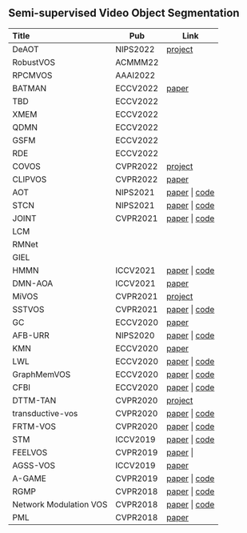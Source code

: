 ## Semi-supervised Video Object Segmentation

| Title                  | Pub      | Link                                                         |
| :--------------------- | -------- | ------------------------------------------------------------ |
| DeAOT                  | NIPS2022 | [project](https://openaccess.thecvf.com/content_cvpr_2018/html/Wang_Non-Local_Neural_Networks_CVPR_2018_paper.html) |
| RobustVOS              | ACMMM22  |                                                              |
| RPCMVOS                | AAAI2022 |                                                              |
| BATMAN                 | ECCV2022 | [paper](https://openaccess.thecvf.com/content_ICCV_2017/papers/Lin_Focal_Loss_for_ICCV_2017_paper.pdf) |
| TBD                    | ECCV2022 |                                                              |
| XMEM                   | ECCV2022 |                                                              |
| QDMN                   | ECCV2022 |                                                              |
| GSFM                   | ECCV2022 |                                                              |
| RDE                    | ECCV2022 |                                                              |
| COVOS                  | CVPR2022 | [project](https://kai422.github.io/CoVOS/)                   |
| CLIPVOS                | CVPR2022 | [paper](https://openaccess.thecvf.com/content/CVPR2022/papers/Park_Per-Clip_Video_Object_Segmentation_CVPR_2022_paper.pdf) |
| AOT                    | NIPS2021 | [paper](https://arxiv.org/pdf/2106.02638.pdf) \| [code](https://github.com/yoxu515/aot-benchmark) |
| STCN                   | NIPS2021 | [paper](https://proceedings.neurips.cc/paper/2021/file/61b4a64be663682e8cb037d9719ad8cd-Paper.pdf) \| [code](https://github.com/hkchengrex/STCN) |
| JOINT                  | CVPR2021 | [paper](https://openaccess.thecvf.com/content/ICCV2021/papers/Mao_Joint_Inductive_and_Transductive_Learning_for_Video_Object_Segmentation_ICCV_2021_paper.pdf) \| [code](https://github.com/maoyunyao/JOINT) |
| LCM                    |          |                                                              |
| RMNet                  |          |                                                              |
| GIEL                   |          |                                                              |
| HMMN                   | ICCV2021 | [paper](https://openaccess.thecvf.com/content/ICCV2021/papers/Seong_Hierarchical_Memory_Matching_Network_for_Video_Object_Segmentation_ICCV_2021_paper.pdf) \| [code](https://github.com/Hongje/HMMN) |
| DMN-AOA                | ICCV2021 | [paper](https://openaccess.thecvf.com/content/ICCV2021/papers/Liang_Video_Object_Segmentation_With_Dynamic_Memory_Networks_and_Adaptive_Object_ICCV_2021_paper.pdf) |
| MiVOS                  | CVPR2021 | [project](https://hkchengrex.github.io/MiVOS/)               |
| SSTVOS                 | CVPR2021 | [paper](https://openaccess.thecvf.com/content/CVPR2021/papers/Duke_SSTVOS_Sparse_Spatiotemporal_Transformers_for_Video_Object_Segmentation_CVPR_2021_paper.pdf) \| [code](https://github.com/dukebw/SSTVOS) |
| GC                     | ECCV2020 | [paper](https://www.ecva.net/papers/eccv_2020/papers_ECCV/papers/123550732.pdf) |
| AFB-URR                | NIPS2020 | [paper](https://proceedings.neurips.cc/paper/2020/file/234833147b97bb6aed53a8f4f1c7a7d8-Paper.pdf) \| [code](https://github.com/xmlyqing00/AFB-URR) |
| KMN                    | ECCV2020 | [paper](https://link.springer.com/content/pdf/10.1007/978-3-030-58542-6_38.pdf) |
| LWL                    | ECCV2020 | [paper](https://www.ecva.net/papers/eccv_2020/papers_ECCV/papers/123470766.pdf) \| [code](https://github.com/visionml/pytracking) |
| GraphMemVOS            | ECCV2020 | [paper](https://arxiv.org/pdf/2007.07020.pdf) \| [code](https://github.com/carrierlxk/GraphMemVOS) |
| CFBI                   | ECCV2020 | [paper](https://arxiv.org/pdf/2003.08333.pdf) \| [code](https://github.com/z-x-yang/CFBI) |
| DTTM-TAN               | CVPR2020 | [project](https://xuhuaking.github.io/Fast-VOS-DTTM-TAN/)    |
| transductive-vos       | CVPR2020 | [paper](https://arxiv.org/pdf/2004.07193.pdf) \| [code](https://github.com/microsoft/transductive-vos.pytorch) |
| FRTM-VOS               | CVPR2020 | [paper](https://github.com/andr345/frtm-vos) \| [code](https://openaccess.thecvf.com/content_CVPR_2020/papers/Robinson_Learning_Fast_and_Robust_Target_Models_for_Video_Object_Segmentation_CVPR_2020_paper.pdf) |
| STM                    | ICCV2019 | [paper](https://openaccess.thecvf.com/content_ICCV_2019/papers/Oh_Video_Object_Segmentation_Using_Space-Time_Memory_Networks_ICCV_2019_paper.pdf) \| [code](https://github.com/seoungwugoh/STM) |
| FEELVOS                | CVPR2019 | [paper](https://openaccess.thecvf.com/content_CVPR_2019/papers/Voigtlaender_FEELVOS_Fast_End-To-End_Embedding_Learning_for_Video_Object_Segmentation_CVPR_2019_paper.pdf) \| |
| AGSS-VOS               | ICCV2019 | [paper](https://openaccess.thecvf.com/content_ICCV_2019/papers/Lin_AGSS-VOS_Attention_Guided_Single-Shot_Video_Object_Segmentation_ICCV_2019_paper.pdf) |
| A-GAME                 | CVPR2019 | [paper](https://arxiv.org/pdf/1811.11611.pdf) \| [code](https://github.com/joakimjohnander/agame-vos) |
| RGMP                   | CVPR2018 | [paper](https://openaccess.thecvf.com/content_cvpr_2018/papers/Oh_Fast_Video_Object_CVPR_2018_paper.pdf) \| [code](https://github.com/seoungwugoh/RGMP) |
| Network Modulation VOS | CVPR2018 | [paper](https://openaccess.thecvf.com/content_cvpr_2018/papers/Yang_Efficient_Video_Object_CVPR_2018_paper.pdf) \| [code](https://github.com/linjieyangsc/video_seg) |
| PML                    | CVPR2018 | [paper](https://openaccess.thecvf.com/content_cvpr_2018/papers/Chen_Blazingly_Fast_Video_CVPR_2018_paper.pdf) |
